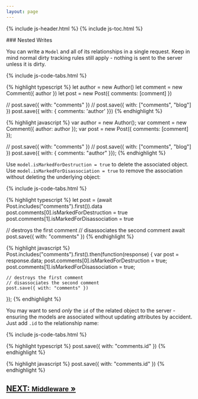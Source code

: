 ```yaml
---
layout: page
---
```


{% include js-header.html %}
{% include js-toc.html %}

<div markdown="1" class="col-md-8 col-md-offset-1">
### Nested Writes

You can write a `Model` and all of its relationships in a single
request. Keep in mind normal dirty tracking rules still apply - nothing
is sent to the server unless it is dirty.

{% include js-code-tabs.html %}
<div markdown="1" class="code-tabs">
  {% highlight typescript %}
  let author = new Author()
  let comment = new Comment({ author })
  let post = new Post({ comments: [comment] })

  // post.save({ with: "comments" })
  // post.save({ with: ["comments", "blog"] })
  post.save({ with: { comments: 'author' }})
  {% endhighlight %}

  {% highlight javascript %}
  var author = new Author();
  var comment = new Comment({ author: author });
  var post = new Post({ comments: [comment] });

  // post.save({ with: "comments" })
  // post.save({ with: ["comments", "blog"] })
  post.save({ with: { comments: "author" }});
  {% endhighlight %}
</div>

Use `model.isMarkedForDestruction = true` to delete the associated
object. Use `model.isMarkedForDisassociation = true` to remove the association
without deleting the underlying object:

{% include js-code-tabs.html %}
<div markdown="1" class="code-tabs">
  {% highlight typescript %}
  let post = (await Post.includes("comments").first()).data
  post.comments[0].isMarkedForDestruction = true
  post.comments[1].isMarkedForDisassociation = true

  // destroys the first comment
  // disassociates the second comment
  await post.save({ with: "comments" })
  {% endhighlight %}

  {% highlight javascript %}
  Post.includes("comments").first().then(function(response) {
    var post = response.data;
    post.comments[0].isMarkedForDestruction = true;
    post.comments[1].isMarkedForDisassociation = true;

    // destroys the first comment
    // disassociates the second comment
    post.save({ with: "comments" })
  });
  {% endhighlight %}
</div>

You may want to send *only* the `id` of the related object to the server - ensuring the models are associated without updating attributes by
accident. Just add `.id` to the relationship name:

{% include js-code-tabs.html %}
<div markdown="1" class="code-tabs">
  {% highlight typescript %}
  post.save({ with: "comments.id" })
  {% endhighlight %}

  {% highlight javascript %}
  post.save({ with: "comments.id" })
  {% endhighlight %}
</div>


<div class="clearfix">
  <h2 id="next">
    <a href="{{site.github.url}}/js/middleware">
      NEXT:
      <small>Middleware</small>
      &raquo;
    </a>
  </h2>
</div>
